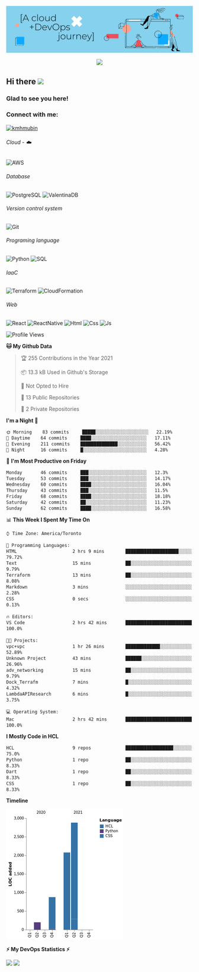 ![Banner](https://github.com/ValAug/ValAug/blob/master/cover.png)

<!-- retro visitor counter -->
<p align="center"> 
  <img src="https://profile-counter.glitch.me/{ValAug}/count.svg" />
</p>



<!-- welcome message -->
<h2>Hi there <img src="https://media.giphy.com/media/hvRJCLFzcasrR4ia7z/giphy.gif" width="25px"></h2>

<h3>Glad to see you here!</h3>


<!-- Connect with me -->
<h3 align="left">Connect with me:</h3>
<p align="left">
<a href="https://www.linkedin.com/in/augustovaldivia/" target="blank"><img align="center" src="https://github.com/kmhmubin/kmhmubin/blob/master/assets/linkedin.svg" alt="kmhmubin" height="30" width="30" /></a>
</p>


###### Cloud - :cloud:

![AWS](https://img.shields.io/badge/-AWS-000000?style=flat&logo=Amazon%20AWS&logoColor=FF9900)


###### Database

![PostgreSQL](https://img.shields.io/badge/-PostgreSQL-000000?style=flat&logo=PostgreSQL&logoColor=336791)
![ValentinaDB](https://img.shields.io/badge/-ValentinaDB-000000?style=flat&logo=ValentinaDB&logoColor=336791)


###### Version control system

![Git](https://img.shields.io/badge/-Git-000000?style=flat&logo=Git&logoColor=F05032)

###### Programing language
![Python](https://img.shields.io/badge/-Python-000000?style=flat&logo=Python)
![SQL](https://img.shields.io/badge/-SQL-000000?style=flat&logo=SQL)


###### IaaC
![Terraform](https://img.shields.io/badge/-Terraform-000000?style=flat&logo=Terraform)
![CloudFormation](https://img.shields.io/badge/-CloudFormation-000000?style=flat&logo=Color=FF9900)

###### Web
![React](https://img.shields.io/badge/-React-000000?style=flat&logo=React)
![ReactNative](https://img.shields.io/badge/-ReactNative-000000?style=flat&logo=ReactNative)
![Html](https://img.shields.io/badge/-Html-000000?style=flat&logo=Html)
![Css](https://img.shields.io/badge/-Css-000000?style=flat&logo=Css)
![Js](https://img.shields.io/badge/-Js-000000?style=flat&logo=Js)

<!--START_SECTION:waka-->
![Profile Views](http://img.shields.io/badge/Profile%20Views-0-blue)

**🐱 My Github Data** 

> 🏆 255 Contributions in the Year 2021
 > 
> 📦 13.3 kB Used in Github's Storage 
 > 
> 🚫 Not Opted to Hire
 > 
> 📜 13 Public Repositories 
 > 
> 🔑 2 Private Repositories  
 > 
**I'm a Night 🦉** 

```text
🌞 Morning    83 commits     █████░░░░░░░░░░░░░░░░░░░░   22.19% 
🌆 Daytime    64 commits     ████░░░░░░░░░░░░░░░░░░░░░   17.11% 
🌃 Evening    211 commits    ██████████████░░░░░░░░░░░   56.42% 
🌙 Night      16 commits     █░░░░░░░░░░░░░░░░░░░░░░░░   4.28%

```
📅 **I'm Most Productive on Friday** 

```text
Monday       46 commits     ███░░░░░░░░░░░░░░░░░░░░░░   12.3% 
Tuesday      53 commits     ███░░░░░░░░░░░░░░░░░░░░░░   14.17% 
Wednesday    60 commits     ████░░░░░░░░░░░░░░░░░░░░░   16.04% 
Thursday     43 commits     ███░░░░░░░░░░░░░░░░░░░░░░   11.5% 
Friday       68 commits     ████░░░░░░░░░░░░░░░░░░░░░   18.18% 
Saturday     42 commits     ██░░░░░░░░░░░░░░░░░░░░░░░   11.23% 
Sunday       62 commits     ████░░░░░░░░░░░░░░░░░░░░░   16.58%

```


📊 **This Week I Spent My Time On** 

```text
⌚︎ Time Zone: America/Toronto

💬 Programming Languages: 
HTML                     2 hrs 9 mins        ████████████████████░░░░░   79.72% 
Text                     15 mins             ██░░░░░░░░░░░░░░░░░░░░░░░   9.79% 
Terraform                13 mins             ██░░░░░░░░░░░░░░░░░░░░░░░   8.08% 
Markdown                 3 mins              ░░░░░░░░░░░░░░░░░░░░░░░░░   2.28% 
CSS                      0 secs              ░░░░░░░░░░░░░░░░░░░░░░░░░   0.13%

🔥 Editors: 
VS Code                  2 hrs 42 mins       █████████████████████████   100.0%

🐱‍💻 Projects: 
vpc+vpc                  1 hr 26 mins        █████████████░░░░░░░░░░░░   52.89% 
Unknown Project          43 mins             ██████░░░░░░░░░░░░░░░░░░░   26.96% 
adv_networking           15 mins             ██░░░░░░░░░░░░░░░░░░░░░░░   9.79% 
Dock_Terrafm             7 mins              █░░░░░░░░░░░░░░░░░░░░░░░░   4.32% 
LambdaAPIResearch        6 mins              █░░░░░░░░░░░░░░░░░░░░░░░░   3.75%

💻 Operating System: 
Mac                      2 hrs 42 mins       █████████████████████████   100.0%

```

**I Mostly Code in HCL** 

```text
HCL                      9 repos             ██████████████████░░░░░░░   75.0% 
Python                   1 repo              ██░░░░░░░░░░░░░░░░░░░░░░░   8.33% 
Dart                     1 repo              ██░░░░░░░░░░░░░░░░░░░░░░░   8.33% 
CSS                      1 repo              ██░░░░░░░░░░░░░░░░░░░░░░░   8.33%

```


**Timeline**

![Chart not found](https://raw.githubusercontent.com/ValAug/ValAug/master/charts/bar_graph.png) 


<!--END_SECTION:waka-->

<!-- GitHub stats -->
<b>⚡ My DevOps Statistics ⚡</b>

<p>
<!-- GitHub Stats -->
<img height="180em" src="https://github-readme-stats.vercel.app/api?username=ValAug&show_icons=true&hide_border=true" />

<!-- Most Used Languages -->
<img height="180em" src="https://github-readme-stats.vercel.app/api/top-langs/?username=ValAug&exclude_repo=KNN-Image-Classification&show_icons=true&hide_border=true&layout=compact&langs_count=8"/>
</p>

<!--
**ValAug/ValAug** is a ✨ _special_ ✨ repository because its `README.md` (this file) appears on your GitHub profile.

Here are some ideas to get you started:

- 🔭 I’m currently working on ...
- 🌱 I’m currently learning ...
- 👯 I’m looking to collaborate on ...
- 🤔 I’m looking for help with ...
- 💬 Ask me about ...
- 📫 How to reach me: ...
- 😄 Pronouns: ...
- ⚡ Fun fact: ...
-->
